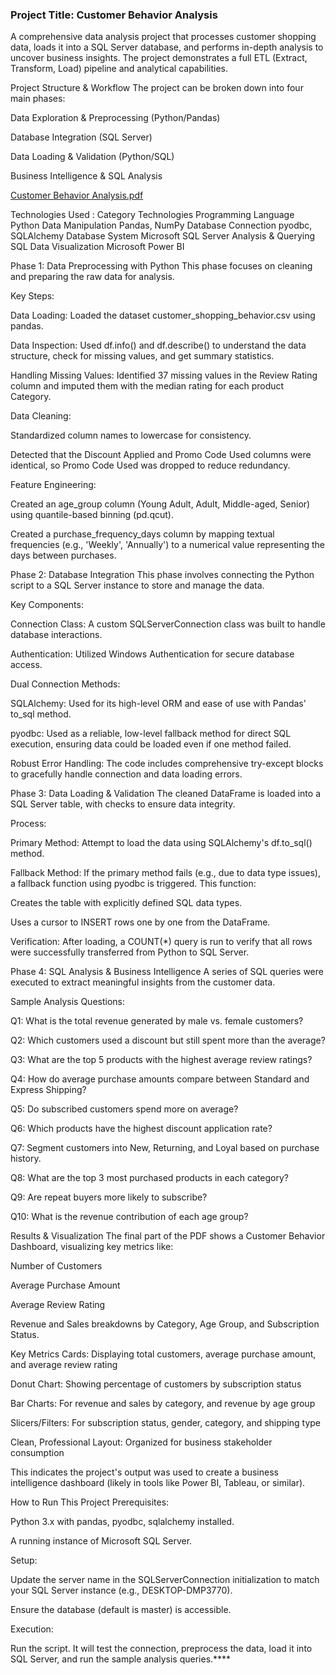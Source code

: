 
### Project Title: Customer Behavior Analysis
A comprehensive data analysis project that processes customer shopping data, loads it into a SQL Server database, and performs in-depth analysis to uncover business insights. The project demonstrates a full ETL (Extract, Transform, Load) pipeline and analytical capabilities.

 Project Structure & Workflow
The project can be broken down into four main phases:

Data Exploration & Preprocessing (Python/Pandas)

Database Integration (SQL Server)

Data Loading & Validation (Python/SQL)

Business Intelligence & SQL Analysis

[Customer Behavior Analysis.pdf](https://github.com/user-attachments/files/23261068/Customer.Behavior.Analysis.pdf)
 

 Technologies Used :
Category	Technologies
Programming Language	Python
Data Manipulation	Pandas, NumPy
Database Connection	pyodbc, SQLAlchemy
Database System	Microsoft SQL Server
Analysis & Querying	SQL
Data Visualization	Microsoft Power BI

 Phase 1: Data Preprocessing with Python
This phase focuses on cleaning and preparing the raw data for analysis.

Key Steps:

Data Loading: Loaded the dataset customer_shopping_behavior.csv using pandas.

Data Inspection: Used df.info() and df.describe() to understand the data structure, check for missing values, and get summary statistics.

Handling Missing Values: Identified 37 missing values in the Review Rating column and imputed them with the median rating for each product Category.

Data Cleaning:

Standardized column names to lowercase for consistency.

Detected that the Discount Applied and Promo Code Used columns were identical, so Promo Code Used was dropped to reduce redundancy.

Feature Engineering:

Created an age_group column (Young Adult, Adult, Middle-aged, Senior) using quantile-based binning (pd.qcut).

Created a purchase_frequency_days column by mapping textual frequencies (e.g., 'Weekly', 'Annually') to a numerical value representing the days between purchases.

 Phase 2: Database Integration
This phase involves connecting the Python script to a SQL Server instance to store and manage the data.

Key Components:

Connection Class: A custom SQLServerConnection class was built to handle database interactions.

Authentication: Utilized Windows Authentication for secure database access.

Dual Connection Methods:

SQLAlchemy: Used for its high-level ORM and ease of use with Pandas' to_sql method.

pyodbc: Used as a reliable, low-level fallback method for direct SQL execution, ensuring data could be loaded even if one method failed.

Robust Error Handling: The code includes comprehensive try-except blocks to gracefully handle connection and data loading errors.

 Phase 3: Data Loading & Validation
The cleaned DataFrame is loaded into a SQL Server table, with checks to ensure data integrity.

Process:

Primary Method: Attempt to load the data using SQLAlchemy's df.to_sql() method.

Fallback Method: If the primary method fails (e.g., due to data type issues), a fallback function using pyodbc is triggered. This function:

Creates the table with explicitly defined SQL data types.

Uses a cursor to INSERT rows one by one from the DataFrame.

Verification: After loading, a COUNT(*) query is run to verify that all rows were successfully transferred from Python to SQL Server.

 Phase 4: SQL Analysis & Business Intelligence
A series of SQL queries were executed to extract meaningful insights from the customer data.

Sample Analysis Questions:

Q1: What is the total revenue generated by male vs. female customers?

Q2: Which customers used a discount but still spent more than the average?

Q3: What are the top 5 products with the highest average review ratings?

Q4: How do average purchase amounts compare between Standard and Express Shipping?

Q5: Do subscribed customers spend more on average?

Q6: Which products have the highest discount application rate?

Q7: Segment customers into New, Returning, and Loyal based on purchase history.

Q8: What are the top 3 most purchased products in each category?

Q9: Are repeat buyers more likely to subscribe?

Q10: What is the revenue contribution of each age group?

 Results & Visualization
The final part of the PDF shows a Customer Behavior Dashboard, visualizing key metrics like:

Number of Customers

Average Purchase Amount

Average Review Rating

Revenue and Sales breakdowns by Category, Age Group, and Subscription Status.

Key Metrics Cards: Displaying total customers, average purchase amount, and average review rating

Donut Chart: Showing percentage of customers by subscription status

Bar Charts: For revenue and sales by category, and revenue by age group

Slicers/Filters: For subscription status, gender, category, and shipping type

Clean, Professional Layout: Organized for business stakeholder consumption

This indicates the project's output was used to create a business intelligence dashboard (likely in tools like Power BI, Tableau, or similar).

 How to Run This Project
Prerequisites:

Python 3.x with pandas, pyodbc, sqlalchemy installed.

A running instance of Microsoft SQL Server.

Setup:

Update the server name in the SQLServerConnection initialization to match your SQL Server instance (e.g., DESKTOP-DMP3770).

Ensure the database (default is master) is accessible.

Execution:

Run the script. It will test the connection, preprocess the data, load it into SQL Server, and run the sample analysis queries.****
